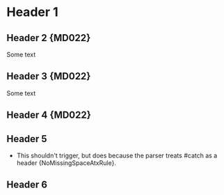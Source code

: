 # Header 1

## Header 2 {MD022}
Some text
## Header 3 {MD022}
Some text
## Header 4 {MD022}

## Header 5

* This shouldn't trigger, but does because the parser treats
  #catch as a header {NoMissingSpaceAtxRule}.

## Header 6